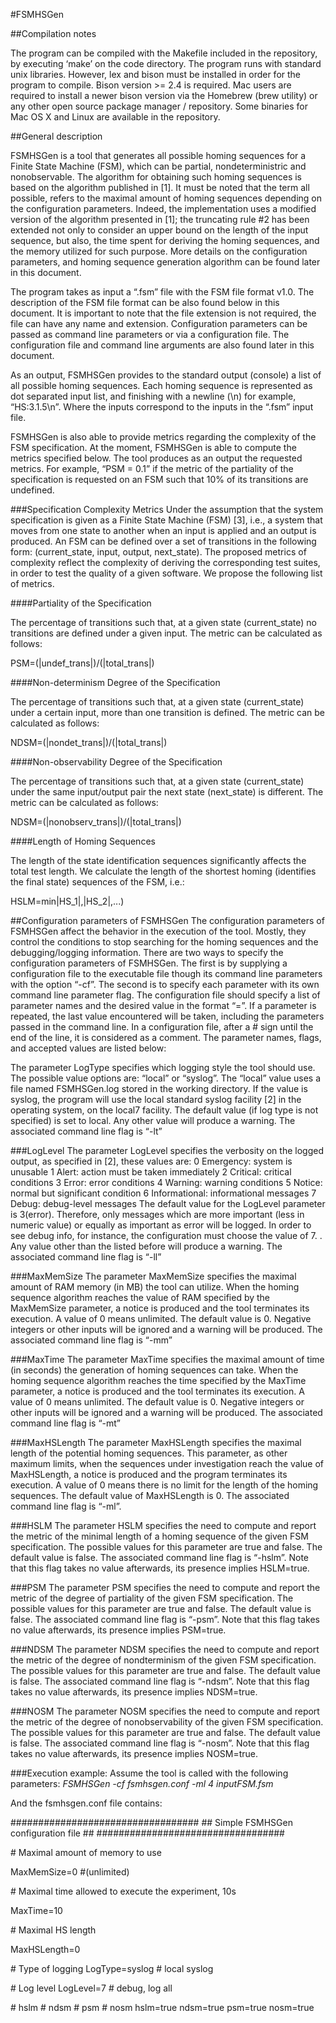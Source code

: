 #FSMHSGen

##Compilation notes

The program can be compiled with the Makefile included in the repository, by executing ‘make’ on the code directory. The program runs with standard unix libraries. However, lex and bison must be installed in order for the program to compile. Bison version >= 2.4 is required. Mac users are required to install a newer bison version via the Homebrew (brew utility) or any other open source package manager / repository. Some binaries for Mac OS X and Linux are available in the repository. 

##General description

FSMHSGen is a tool that generates all possible homing sequences for a Finite State Machine (FSM), which can be partial, nondeterministric and nonobservable. The algorithm for obtaining such homing sequences is based on the algorithm published in [1]. It must be noted that the term all possible, refers to the maximal amount of homing sequences depending on the configuration parameters. Indeed, the implementation uses a modified version of the algorithm presented in [1]; the truncating rule #2 has been extended not only to consider an upper bound on the length of the input sequence, but also, the time spent for deriving the homing sequences, and the memory utilized for such purpose. More details on the configuration parameters, and homing sequence generation algorithm can be found later in this document. 

The program takes as input a “.fsm” file with the FSM file format v1.0. The description of the FSM file format can be also found below in this document. It is important to note that the file extension is not required, the file can have any name and extension. Configuration parameters can be passed as command line parameters or via a configuration file. The configuration file and command line arguments are also found later in this document.

As an output, FSMHSGen provides to the standard output (console) a list of all possible homing sequences. Each homing sequence is represented as dot separated input list, and finishing with a newline (\n) for example, “HS:3.1.5\n”. Where the inputs correspond to the inputs in the “.fsm” input file.

FSMHSGen is also able to provide metrics regarding the complexity of the FSM specification. At the moment, FSMHSGen is able to compute the metrics specified below. The tool produces as an output the requested metrics. For example, “PSM = 0.1” if the metric of the partiality of the specification is requested on an FSM such that 10% of its transitions are undefined.

###Specification Complexity Metrics
Under the assumption that the system specification is given as a Finite State Machine (FSM) [3], i.e., a system that moves from one state to another when an input is applied and an output is produced. An FSM can be defined over a set of transitions in the following form: (current\_state, input, output, next\_state). The proposed metrics of complexity reflect the complexity of deriving the corresponding test suites, in order to test the quality of a given software. We propose the following list of metrics. 

####Partiality of the Specification

The percentage of transitions such that, at a given state (current\_state) no transitions are defined under a given input. The metric can be calculated as follows:

PSM=(|undef\_trans|)/(|total\_trans|)

####Non-determinism Degree of the Specification

The percentage of transitions such that, at a given state (current\_state) under a certain input, more than one transition is defined. The metric can be calculated as follows:

NDSM=(|nondet\_trans|)/(|total\_trans|)

####Non-observability Degree of the Specification

The percentage of transitions such that, at a given state (current\_state) under the same input/output pair the next state (next\_state) is different. The metric can be calculated as follows:

NDSM=(|nonobserv\_trans|)/(|total\_trans|)

####Length of Homing Sequences

The length of the state identification sequences significantly affects the total test length. We calculate the length of the shortest homing (identifies the final state) sequences of the FSM, i.e.:

HSLM=min⁡|HS\_1|,|HS\_2|,...)

##Configuration parameters of FSMHSGen
The configuration parameters of FSMHSGen affect the behavior in the execution of the tool. Mostly, they control the conditions to stop searching for the homing sequences and the debugging/logging information. There are two ways to specify the configuration parameters of FSMHSGen. The first is by supplying a configuration file to the executable file though its command line parameters with the option “-cf”. The second is to specify each parameter with its own command line parameter flag. The configuration file should specify a list of parameter names and the desired value in the format “<ParamName>=<value>”. If a parameter is repeated, the last value encountered will be taken, including the parameters passed in the command line. In a configuration file, after a # sign until the end of the line, it is considered as a comment. The parameter names, flags, and accepted values are listed below:

The parameter LogType specifies which logging style the tool should use. The possible value options are: “local” or “syslog”. The “local” value uses a file named FSMHSGen.log stored in the working directory. If the value is syslog, the program will use the local standard syslog facility [2] in the operating system, on the local7 facility. The default value (if log type is not specified) is set to local. Any other value will produce a warning. The associated command line flag is “-lt” 

###LogLevel
The parameter LogLevel specifies the verbosity on the logged output, as specified in [2], these values are:
0	Emergency: system is unusable
1	Alert: action must be taken immediately
2	Critical: critical conditions
3	Error: error conditions
4	Warning: warning conditions
5	Notice: normal but significant condition
6	Informational: informational messages
7	Debug: debug-level messages 
The default value for the LogLevel parameter is 3(error). Therefore, only messages which are more important (less in numeric value) or equally as important as error will be logged. In order to see debug info, for instance, the configuration must choose the value of 7. . Any value other than the listed before will produce a warning. The associated command line flag is “-ll”

###MaxMemSize
The parameter MaxMemSize specifies the maximal amount of RAM memory (in MB) the tool can utilize. When the homing sequence algorithm reaches the value of RAM specified by the MaxMemSize parameter, a notice is produced and the tool terminates its execution. A value of 0 means unlimited. The default value is 0. Negative integers or other inputs will be ignored and a warning will be produced. The associated command line flag is “-mm”

###MaxTime
The parameter MaxTime specifies the maximal amount of time (in seconds) the generation of homing sequences can take. When the homing sequence algorithm reaches the time specified by the MaxTime parameter, a notice is produced and the tool terminates its execution. A value of 0 means unlimited. The default value is 0. Negative integers or other inputs will be ignored and a warning will be produced. The associated command line flag is “-mt” 

###MaxHSLength
The parameter MaxHSLength specifies the maximal length of the potential homing sequences. This parameter, as other maximum limits, when the sequences under investigation reach the value of MaxHSLength, a notice is produced and the program terminates its execution. A value of 0 means there is no limit for the length of the homing sequences. The default value of MaxHSLength is 0. The associated command line flag is “-ml”.

###HSLM
The parameter HSLM specifies the need to compute and report the metric of the minimal length of a homing sequence of the given FSM specification. The possible values for this parameter are true and false. The default value is false. The associated command line flag is “-hslm”. Note that this flag takes no value afterwards, its presence implies HSLM=true.

###PSM
The parameter PSM specifies the need to compute and report the metric of the degree of partiality of the given FSM specification. The possible values for this parameter are true and false. The default value is false. The associated command line flag is “-psm”. Note that this flag takes no value afterwards, its presence implies PSM=true.

###NDSM
The parameter NDSM specifies the need to compute and report the metric of the degree of nondterminism of the given FSM specification. The possible values for this parameter are true and false. The default value is false. The associated command line flag is “-ndsm”. Note that this flag takes no value afterwards, its presence implies NDSM=true.

###NOSM
The parameter NOSM specifies the need to compute and report the metric of the degree of nonobservability of the given FSM specification. The possible values for this parameter are true and false. The default value is false. The associated command line flag is “-nosm”. Note that this flag takes no value afterwards, its presence implies NOSM=true.

###Execution example: 
Assume the tool is called with the following parameters: 
_FSMHSGen -cf fsmhsgen.conf -ml 4 inputFSM.fsm_

And the fsmhsgen.conf file contains:

\##################################
\## Simple FSMHSGen configuration file ##
\##################################

\# Maximal amount of memory to use

MaxMemSize=0 #(unlimited)

\# Maximal time allowed to execute the experiment, 10s

MaxTime=10

\# Maximal HS length

MaxHSLength=0

\# Type of logging
LogType=syslog # local syslog 

\# Log level
LogLevel=7 # debug, log all

\# hslm \# ndsm \# psm \# nosm
hslm=true
ndsm=true
psm=true
nosm=true

